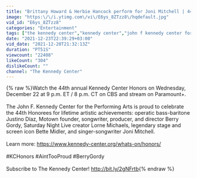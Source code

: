 ```yaml
---
title: "Brittany Howard & Herbie Hancock perform for Joni Mitchell | 44th Kennedy Center Honors"
image: "https:\/\/i.ytimg.com\/vi\/E6ys_8ZTzz8\/hqdefault.jpg"
vid_id: "E6ys_8ZTzz8"
categories: "Entertainment"
tags: ["the kennedy center","kennedy center","john f kennedy center for the performing arts"]
date: "2021-12-23T22:39:29+03:00"
vid_date: "2021-12-20T21:32:13Z"
duration: "PT51S"
viewcount: "22408"
likeCount: "304"
dislikeCount: ""
channel: "The Kennedy Center"
---
```

{% raw %}Watch the 44th annual Kennedy Center Honors on Wednesday, December 22 at 9 p.m. ET / 8 p.m. CT on CBS and stream on Paramount+.<br /><br />The John F. Kennedy Center for the Performing Arts is proud to celebrate the 44th Honorees for lifetime artistic achievements: operatic bass-baritone Justino Díaz, Motown founder, songwriter, producer, and director Berry Gordy, Saturday Night Live creator Lorne Michaels, legendary stage and screen icon Bette Midler, and singer-songwriter Joni Mitchell.<br /><br />Learn more: <a rel="nofollow" target="blank" href="https://www.kennedy-center.org/whats-on/honors/">https://www.kennedy-center.org/whats-on/honors/</a><br /><br />#KCHonors #AintTooProud #BerryGordy<br /><br />Subscribe to The Kennedy Center! <a rel="nofollow" target="blank" href="http://bit.ly/2gNFrtb">http://bit.ly/2gNFrtb</a>{% endraw %}
